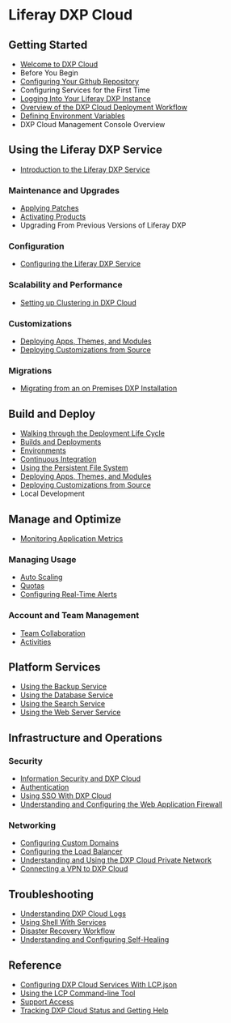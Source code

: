 # Liferay DXP Cloud

## Getting Started

* [Welcome to DXP Cloud](./getting-started/welcome-to-dxp-cloud.md)
* Before You Begin
* [Configuring Your Github Repository](./getting-started/configuring-your-github-repository.md)
* Configuring Services for the First Time
* [Logging Into Your Liferay DXP Instance](./getting-started/logging-into-your-liferay-dxp-instance.md)
* [Overview of the DXP Cloud Deployment Workflow](./getting-started/overview-of-the-dxp-cloud-deployment-workflow.md)
* [Defining Environment Variables](./getting-started/defining-environment-variables.md)
* DXP Cloud Management Console Overview

## Using the Liferay DXP Service

* [Introduction to the Liferay DXP Service](./using-the-liferay-dxp-service/introduction-to-the-liferay-dxp-service.md)

### Maintenance and Upgrades

* [Applying Patches](./using-the-liferay-dxp-service/introduction-to-the-liferay-dxp-service.md#hotfixes)
* [Activating Products](./using-the-liferay-dxp-service/introduction-to-the-liferay-dxp-service.md#licenses)
* Upgrading From Previous Versions of Liferay DXP

### Configuration

* [Configuring the Liferay DXP Service](./using-the-liferay-dxp-service/configuring-the-liferay-dxp-service.md)

### Scalability and Performance

* [Setting up Clustering in DXP Cloud](./using-the-liferay-dxp-service/setting-up-clustering-in-dxp-cloud.md)

### Customizations

* [Deploying Apps, Themes, and Modules](./using-the-liferay-dxp-service/introduction-to-the-liferay-dxp-service.md#themes-portlets-and-osgi-modules)
* [Deploying Customizations from Source](./using-the-liferay-dxp-service/introduction-to-the-liferay-dxp-service.md#source-code)

### Migrations

* [Migrating from an on Premises DXP Installation](./using-the-liferay-dxp-service/migrating-from-an-on-premises-dxp-installation.md)

## Build and Deploy

* [Walking through the Deployment Life Cycle](./build-and-deploy/walking-through-the-deployment-life-cycle.md)
* [Builds and Deployments](./build-and-deploy/builds-and-deployments.md)
* [Environments](./build-and-deploy/environments.md)
* [Continuous Integration](./build-and-deploy/continuous-integration.md)
* [Using the Persistent File System](./build-and-deploy/persistent-file-system.md)
* [Deploying Apps, Themes, and Modules](./using-the-liferay-dxp-service/introduction-to-the-liferay-dxp-service.md#themes-portlets-and-osgi-modules)
* [Deploying Customizations from Source](./using-the-liferay-dxp-service/introduction-to-the-liferay-dxp-service.md#source-code)
* Local Development

## Manage and Optimize

* [Monitoring Application Metrics](./manage-and-optimize/application-metrics.md)

### Managing Usage

* [Auto Scaling](./manage-and-optimize/auto-scaling.md)
* [Quotas](./manage-and-optimize/quotas.md)
* [Configuring Real-Time Alerts](./manage-and-optimize/real-time-alerts.md)

### Account and Team Management

* [Team Collaboration](./manage-and-optimize/team-collaboration-and-access-control.md)
* [Activities](./manage-and-optimize/team-activities.md)

## Platform Services

* [Using the Backup Service](./platform-services/backup-service.md)
* [Using the Database Service](./platform-services/database-service.md)
* [Using the Search Service](./platform-services/search-service.md)
* [Using the Web Server Service](./platform-services/web-server-service.md)

## Infrastructure and Operations

### Security

* [Information Security and DXP Cloud](./infrastructure-and-operations/security/information-security-and-dxp-cloud.md)
* [Authentication](./infrastructure-and-operations/security/authentication.md)
* [Using SSO With DXP Cloud](./infrastructure-and-operations/security/using-sso-with-dxp-cloud.md)
* [Understanding and Configuring the Web Application Firewall](./infrastructure-and-operations/security/web-application-firewall.md)

### Networking

* [Configuring Custom Domains](./infrastructure-and-operations/networking/custom-domains.md)
* [Configuring the Load Balancer](./infrastructure-and-operations/networking/load-balancer.md)
* [Understanding and Using the DXP Cloud Private Network](./infrastructure-and-operations/networking/private-network.md)
* [Connecting a VPN to DXP Cloud](./infrastructure-and-operations/networking/connecting-a-vpn-to-dxp-cloud.md)

## Troubleshooting

* [Understanding DXP Cloud Logs](./troubleshooting/log-management.md)
* [Using Shell With Services](./troubleshooting/shell-access.md)
* [Disaster Recovery Workflow](./troubleshooting/disaster-recovery.md)
* [Understanding and Configuring Self-Healing](./troubleshooting/self-healing.md)

## Reference

* [Configuring DXP Cloud Services With LCP.json](./reference/configuration-via-lcp-json.md)
* [Using the LCP Command-line Tool](./reference/command-line-tool.md)
* [Support Access](./reference/support-access.md)
* [Tracking DXP Cloud Status and Getting Help](./reference/tracking-dxp-cloud-status-and-getting-help.md)
